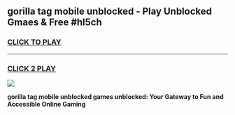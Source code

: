 
## gorilla tag mobile unblocked - Play Unblocked Gmaes & Free #hl5ch
<h3>
<a href="https://news.freeplayer.one?title=gorilla_tag_mobile_unblocked&ref=24F">CLICK TO PLAY</a></h3>
<hr>

<h3>
<a href="https://news.freeplayer.one?title=gorilla_tag_mobile_unblocked&ref=24F">CLICK 2 PLAY</a>
  
</h3>

<a href="https://news.freeplayer.one?title=gorilla_tag_mobile_unblocked&ref=24F/"><img src="https://clearcache.store/games.png"></a>


**gorilla tag mobile unblocked games unblocked: Your Gateway to Fun and Accessible Online Gaming**
